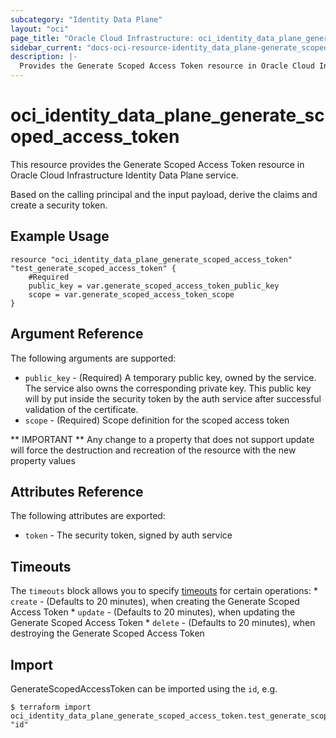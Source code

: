 ```yaml
---
subcategory: "Identity Data Plane"
layout: "oci"
page_title: "Oracle Cloud Infrastructure: oci_identity_data_plane_generate_scoped_access_token"
sidebar_current: "docs-oci-resource-identity_data_plane-generate_scoped_access_token"
description: |-
  Provides the Generate Scoped Access Token resource in Oracle Cloud Infrastructure Identity Data Plane service
---
```


# oci_identity_data_plane_generate_scoped_access_token
This resource provides the Generate Scoped Access Token resource in Oracle Cloud Infrastructure Identity Data Plane service.

Based on the calling principal and the input payload, derive the claims and create a security token.


## Example Usage

```hcl
resource "oci_identity_data_plane_generate_scoped_access_token" "test_generate_scoped_access_token" {
	#Required
	public_key = var.generate_scoped_access_token_public_key
	scope = var.generate_scoped_access_token_scope
}
```

## Argument Reference

The following arguments are supported:

* `public_key` - (Required) A temporary public key, owned by the service. The service also owns the corresponding private key. This public key will by put inside the security token by the auth service after successful validation of the certificate. 
* `scope` - (Required) Scope definition for the scoped access token 


** IMPORTANT **
Any change to a property that does not support update will force the destruction and recreation of the resource with the new property values

## Attributes Reference

The following attributes are exported:

* `token` - The security token, signed by auth service

## Timeouts

The `timeouts` block allows you to specify [timeouts](https://registry.terraform.io/providers/oracle/oci/latest/docs/guides/changing_timeouts) for certain operations:
	* `create` - (Defaults to 20 minutes), when creating the Generate Scoped Access Token
	* `update` - (Defaults to 20 minutes), when updating the Generate Scoped Access Token
	* `delete` - (Defaults to 20 minutes), when destroying the Generate Scoped Access Token


## Import

GenerateScopedAccessToken can be imported using the `id`, e.g.

```
$ terraform import oci_identity_data_plane_generate_scoped_access_token.test_generate_scoped_access_token "id"
```

